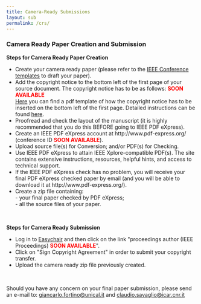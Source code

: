 ```yaml
---
title: Camera-Ready Submissions
layout: sub
permalink: /crs/
---
```


<h3>Camera Ready Paper Creation and Submission</h3>

<b>Steps for Camera Ready Paper Creation</b>

<ul>
<li>Create your camera ready paper  (please refer to the <u><a href="http://www.ieee.org/conferences_events/conferences/publishing/templates.html">IEEE Conference templates</a></u> to draft your paper).</li>
<li>Add the copyright notice to the bottom left of the first page of your source document. The copyright notice has to be as follows: <b><font color=red>SOON AVAILABLE</font></b>
    <br/>
    <a href="/2022/assets/files/paper_template-with_copyright_notice.pdf"><u>Here</u></a> you can find a pdf template of how the copyright notice has to be inserted on the bottom left of the first page. Detailed instructions can be found <u><a href="https://www.ieee.org/publications/rights/index.html">here</u></a>.</li>
<li>Proofread and check the layout of the manuscript (it is highly recommended that you do this BEFORE going to IEEE PDF eXpress).
<li>Create an IEEE PDF eXpress account at http://www.pdf-express.org/ (conference ID <b><font color=red>SOON AVAILABLE</font></b>).
<li>Upload source file(s) for Conversion; and/or PDF(s) for Checking.
<li>Use IEEE PDF eXpress to attain IEEE Xplore-compatible PDF(s). The site contains extensive instructions, resources, helpful hints, and access to technical support.
<li>If the IEEE PDF eXpress check has no problem, you will receive your final PDF eXpress checked paper by email (and you will be able to download it at http://www.pdf-express.org/).
<li>Create a zip file containing:<br/>
- your final paper checked by PDF eXpress;<br/>
- all the source files of your paper.</li>
</ul>

<br/>

<b>Steps for Camera Ready Submission</b>

<ul>
<li>Log in to <a href="https://easychair.org/conferences/?conf=dascpicomcbdcomcyber"><u>Easychair</u><a> and then click on the link "proceedings author (IEEE Proceedings) <b><font color=red>SOON AVAILABLE</font></b>".</li>
<li>Click on "Sign Copyright Agreement" in order to submit your copyright transfer.</li>
<li>Upload the camera ready zip file previously created.</li>
</ul>
<br/>

Should you have any concern on your final paper submission, please send an e-mail to: giancarlo.fortino@unical.it and claudio.savaglio@icar.cnr.it


